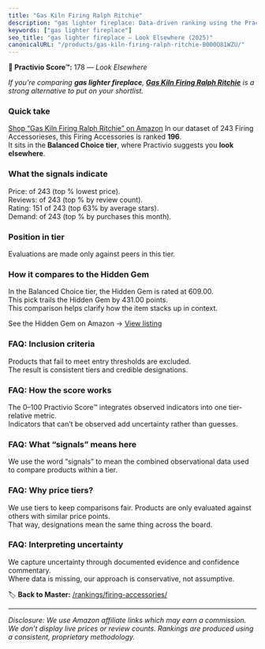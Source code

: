 ```yaml
---
title: "Gas Kiln Firing Ralph Ritchie"
description: "gas lighter fireplace: Data-driven ranking using the Practivio Score™. Positioned by quality, value, demand, findability, momentum."
keywords: ["gas lighter fireplace"]
seo_title: "gas lighter fireplace — Look Elsewhere (2025)"
canonicalURL: "/products/gas-kiln-firing-ralph-ritchie-B000O81WZU/"
---
```


**🚫 Practivio Score™:** 178 — _Look Elsewhere_


*If you're comparing **gas lighter fireplace**, **[Gas Kiln Firing Ralph Ritchie](https://www.amazon.com/dp/B000O81WZU?tag=practivio-20)** is a strong alternative to put on your shortlist.*
### Quick take
[Shop “Gas Kiln Firing Ralph Ritchie” on Amazon](https://www.amazon.com/dp/B000O81WZU?tag=practivio-20)
In our dataset of 243 Firing Accessorieses, this Firing Accessories is ranked **196**.  
It sits in the **Balanced Choice tier**, where Practivio suggests you **look elsewhere**.

### What the signals indicate
Price:  of 243 (top % lowest price).  
Reviews:  of 243 (top % by review count).  
Rating: 151 of 243 (top 63% by average stars).  
Demand:  of 243 (top % by purchases this month).

### Position in tier
Evaluations are made only against peers in this tier.

### How it compares to the Hidden Gem
In the Balanced Choice tier, the Hidden Gem is rated at 609.00.  
This pick trails the Hidden Gem by 431.00 points.  
This comparison helps clarify how the item stacks up in context.  

See the Hidden Gem on Amazon → [View listing](https://www.amazon.com/dp/B07YQMVKY6?tag=practivio-20)

### FAQ: Inclusion criteria
Products that fail to meet entry thresholds are excluded.  
The result is consistent tiers and credible designations.

### FAQ: How the score works
The 0–100 Practivio Score™ integrates observed indicators into one tier-relative metric.  
Indicators that can’t be observed add uncertainty rather than guesses.

### FAQ: What “signals” means here
We use the word “signals” to mean the combined observational data used to compare products within a tier.

### FAQ: Why price tiers?
We use tiers to keep comparisons fair. Products are only evaluated against others with similar price points.  
That way, designations mean the same thing across the board.

### FAQ: Interpreting uncertainty
We capture uncertainty through documented evidence and confidence commentary.  
Where data is missing, our approach is conservative, not assumptive.


🏷️ **Back to Master:** [/rankings/firing-accessories/](/rankings/firing-accessories/)

---
_Disclosure: We use Amazon affiliate links which may earn a commission. We don’t display live prices or review counts. Rankings are produced using a consistent, proprietary methodology._
